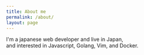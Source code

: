 ```yaml
---
title: About me
permalink: /about/
layout: page
---
```


I'm a japanese web developer and live in Japan,  
and interested in Javascript, Golang, Vim, and Docker.
